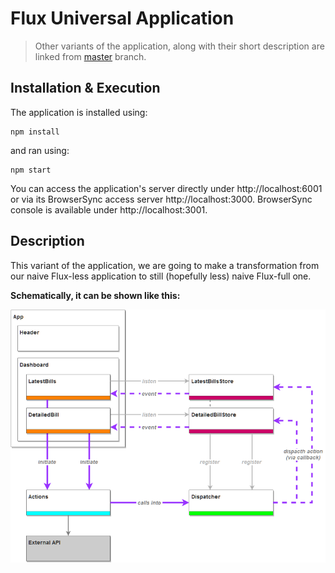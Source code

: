 # Flux Universal Application

> Other variants of the application, along with their short description are linked from
> [master](https://github.com/zen-js-code/react-universal-web-apps/) branch.

## Installation & Execution

The application is installed using:

```
npm install
```

and ran using:

```
npm start
```

You can access the application's server directly under http://localhost:6001 or via its BrowserSync access server http://localhost:3000. BrowserSync console is available under http://localhost:3001.

## Description

This variant of the application, we are going to make a transformation from our naive Flux-less  application to still (hopefully less) naive Flux-full one.

**Schematically, it can be shown like this:**

![Application Components](flux-architecture.png)